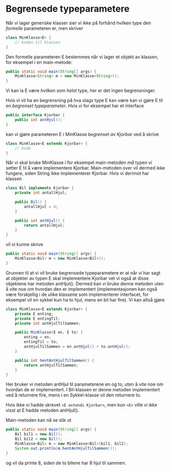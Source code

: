 # Begrensede typeparametere

Når vi lager generiske klasser sier vi ikke på forhånd hvilken type
den *formelle* parameteren er, men skriver

``` java
class MinKlasse<E> {
    // koden til klassen
}
```
Den formelle parameteren E bestemmes når vi lager et objekt av klassen,
for eksempel i en main-metode:
``` java
public static void main(String[] args) {
    MinKlasse<String> m = new MinKlasse<String>();
}
```
Vi kan la E være *hvilken som helst* type, her er det ingen
begrensninger.

Hvis vi vil ha en begrensning på hva slags type E kan være
kan vi gjøre E til en *begrenset typeparameter*. Hvis vi for eksempel
har et interface
``` java
public interface Kjorbar {
    public int antHjul();
}
```
kan vi gjøre parameteren E i MinKlasse *begrenset av Kjorbar* ved å skrive
``` java
class MinKlasse<E extends Kjorbar> {
    // kode
}
```
Når vi skal bruke MinKlasse i for eksempel main-metoden *må* typen
vi setter E til å være implementere Kjorbar. Main-metoden over vil
dermed ikke fungere, siden String ikke implementerer Kjorbar. Hvis vi
derimot har klassen
``` java
class Bil implements Kjorbar {
    private int antallHjul;

    public Bil() {
        antallHjul = 4;
    }

    public int antHjul() {
        return antallHjul;
    }
}
```
vil vi kunne skrive
``` java
public static void main(String[] args) {
    MinKlasse<Bil> m = new MinKlasse<Bil>();
}
```
Grunnen til at vi vil bruke begrensede typeparametere er at når vi har
sagt at objekter av typen E skal implementere Kjorbar vet vi også
at disse objektene har metoden antHjul(). Dermed kan vi bruke denne
metoden uten å vite noe om hvordan den er implementert (implementasjonen
kan også være forskjellig i de ulike klassene som implementerer
interfacet, for eksempel vil en sykkel kun ha to hjul, mens en bil 
har fire). Vi kan altså gjøre
``` java
class MinKlasse<E extends Kjorbar> {
    private E enting;
    private E entingTil;
    private int antHjulTilSammen;

    public MinKlasse(E en, E to) {
        enting = en;
        entingTil = to;
        antHjulTilSammen = en.antHjul() + to.antHjul();
    }

    public int hentAntHjulTilSammen() {
        return antHjulTilSammen;
    }
}
```
Her bruker vi metoden antHjul til parameterene en og to, uten å vite
noe om hvordan de er implementert. I Bil-klassen er denne metoden
implementert ved å returnere fire, mens i en Sykkel-klasse vil den
returnere to.

Hvis ikke vi hadde skrevet `<E extends Kjorbar>`, men kun `<E>` ville
vi ikke visst at E hadde metoden antHjul().

Main-metoden kan nå se slik ut
``` java
public static void main(String[] args) {
    Bil bil1 = new Bil();
    Bil bil2 = new Bil();
    MinKlasse<Bil> m = new MinKlasse<Bil>(bil1, bil2);
    System.out.println(m.hentAntHjulTilSammen());
}
```
og vil da printe 8, siden de to bilene har 8 hjul til sammen.
